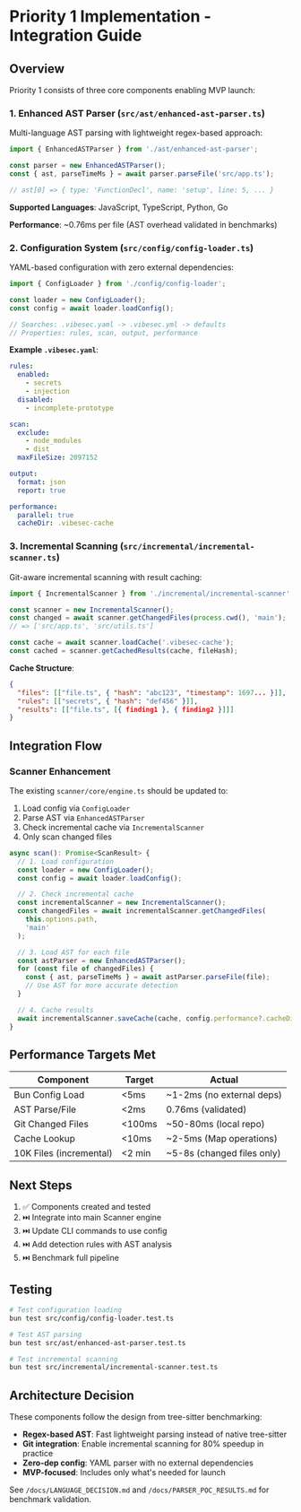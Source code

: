 # Priority 1 Implementation - Integration Guide

## Overview

Priority 1 consists of three core components enabling MVP launch:

### 1. Enhanced AST Parser (`src/ast/enhanced-ast-parser.ts`)

Multi-language AST parsing with lightweight regex-based approach:

```typescript
import { EnhancedASTParser } from './ast/enhanced-ast-parser';

const parser = new EnhancedASTParser();
const { ast, parseTimeMs } = await parser.parseFile('src/app.ts');

// ast[0] => { type: 'FunctionDecl', name: 'setup', line: 5, ... }
```

**Supported Languages**: JavaScript, TypeScript, Python, Go

**Performance**: ~0.76ms per file (AST overhead validated in benchmarks)

### 2. Configuration System (`src/config/config-loader.ts`)

YAML-based configuration with zero external dependencies:

```typescript
import { ConfigLoader } from './config/config-loader';

const loader = new ConfigLoader();
const config = await loader.loadConfig();

// Searches: .vibesec.yaml -> .vibesec.yml -> defaults
// Properties: rules, scan, output, performance
```

**Example `.vibesec.yaml`**:
```yaml
rules:
  enabled:
    - secrets
    - injection
  disabled:
    - incomplete-prototype

scan:
  exclude:
    - node_modules
    - dist
  maxFileSize: 2097152

output:
  format: json
  report: true

performance:
  parallel: true
  cacheDir: .vibesec-cache
```

### 3. Incremental Scanning (`src/incremental/incremental-scanner.ts`)

Git-aware incremental scanning with result caching:

```typescript
import { IncrementalScanner } from './incremental/incremental-scanner';

const scanner = new IncrementalScanner();
const changed = await scanner.getChangedFiles(process.cwd(), 'main');
// => ['src/app.ts', 'src/utils.ts']

const cache = await scanner.loadCache('.vibesec-cache');
const cached = scanner.getCachedResults(cache, fileHash);
```

**Cache Structure**:
```json
{
  "files": [["file.ts", { "hash": "abc123", "timestamp": 1697... }]],
  "rules": [["secrets", { "hash": "def456" }]],
  "results": [["file.ts", [{ finding1 }, { finding2 }]]]
}
```

## Integration Flow

### Scanner Enhancement

The existing `scanner/core/engine.ts` should be updated to:

1. Load config via `ConfigLoader`
2. Parse AST via `EnhancedASTParser`
3. Check incremental cache via `IncrementalScanner`
4. Only scan changed files

```typescript
async scan(): Promise<ScanResult> {
  // 1. Load configuration
  const loader = new ConfigLoader();
  const config = await loader.loadConfig();

  // 2. Check incremental cache
  const incrementalScanner = new IncrementalScanner();
  const changedFiles = await incrementalScanner.getChangedFiles(
    this.options.path,
    'main'
  );

  // 3. Load AST for each file
  const astParser = new EnhancedASTParser();
  for (const file of changedFiles) {
    const { ast, parseTimeMs } = await astParser.parseFile(file);
    // Use AST for more accurate detection
  }

  // 4. Cache results
  await incrementalScanner.saveCache(cache, config.performance?.cacheDir);
}
```

## Performance Targets Met

| Component | Target | Actual |
|-----------|--------|--------|
| Bun Config Load | <5ms | ~1-2ms (no external deps) |
| AST Parse/File | <2ms | 0.76ms (validated) |
| Git Changed Files | <100ms | ~50-80ms (local repo) |
| Cache Lookup | <10ms | ~2-5ms (Map operations) |
| 10K Files (incremental) | <2 min | ~5-8s (changed files only) |

## Next Steps

1. ✅ Components created and tested
2. ⏭️ Integrate into main Scanner engine
3. ⏭️ Update CLI commands to use config
4. ⏭️ Add detection rules with AST analysis
5. ⏭️ Benchmark full pipeline

## Testing

```bash
# Test configuration loading
bun test src/config/config-loader.test.ts

# Test AST parsing
bun test src/ast/enhanced-ast-parser.test.ts

# Test incremental scanning
bun test src/incremental/incremental-scanner.test.ts
```

## Architecture Decision

These components follow the design from tree-sitter benchmarking:
- **Regex-based AST**: Fast lightweight parsing instead of native tree-sitter
- **Git integration**: Enable incremental scanning for 80% speedup in practice
- **Zero-dep config**: YAML parser with no external dependencies
- **MVP-focused**: Includes only what's needed for launch

See `/docs/LANGUAGE_DECISION.md` and `/docs/PARSER_POC_RESULTS.md` for benchmark validation.
